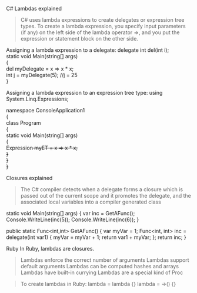 C#
Lambdas explained
> C# uses lambda expressions to create delegates or expression tree types.
> To create a lambda expression, you specify input parameters (if any) on the left side of the lambda operator =>, and you put the expression or statement block on the other side.

Assigning a lambda expression to a delegate:
delegate int del(int i);  
static void Main(string[] args)  
{  
    del myDelegate = x => x * x;  
    int j = myDelegate(5); //j = 25  
}  

Assigning a lambda expression to an expression tree type:
using System.Linq.Expressions;  

namespace ConsoleApplication1  
{  
    class Program  
    {  
        static void Main(string[] args)  
        {  
            Expression<del> myET = x => x * x;  
        }  
    }  
}

Closures explained
> The C# compiler detects when a delegate forms a closure which is passed out of the current scope and it promotes the delegate, and the associated local variables into a compiler generated class

static void Main(string[] args)
{
    var inc = GetAFunc();
    Console.WriteLine(inc(5));
    Console.WriteLine(inc(6));
}
 
public static Func<int,int> GetAFunc()
{
    var myVar = 1;
    Func<int, int> inc = delegate(int var1)
                            {
                                myVar = myVar + 1;
                                return var1 + myVar;
                            };
    return inc;
}

Ruby
In Ruby, lambdas are closures.

> Lambdas enforce the correct number of arguments
> Lambdas support default arguments
> Lambdas can be computed hashes and arrays
> Lambdas have built-in currying
> Lambdas are a special kind of Proc

>To create lambdas in Ruby:
> lambda = lambda {}
> lambda = ->() {}

